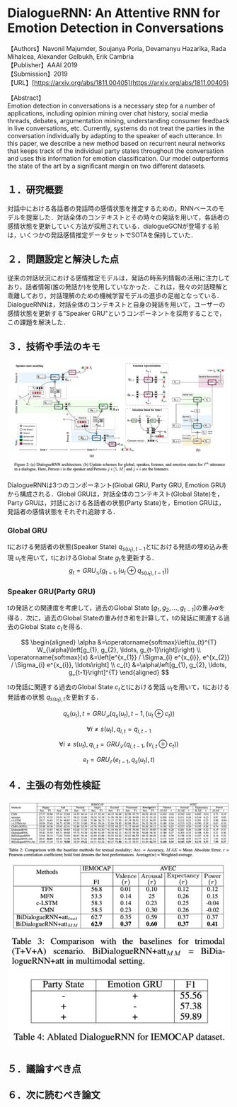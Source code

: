 # DialogueRNN: An Attentive RNN for Emotion Detection in Conversations

【Authors】Navonil Majumder, Soujanya Poria, Devamanyu Hazarika, Rada Mihalcea, Alexander Gelbukh, Erik Cambria  
【Publisher】AAAI 2019   
【Submission】2019  
【URL】[https://arxiv.org/abs/1811.00405](https://arxiv.org/abs/1811.00405)  

【Abstract】  
Emotion detection in conversations is a necessary step for a number of applications, including opinion mining over chat history, social media threads, debates, argumentation mining, understanding consumer feedback in live conversations, etc. Currently, systems do not treat the parties in the conversation individually by adapting to the speaker of each utterance. In this paper, we describe a new method based on recurrent neural networks that keeps track of the individual party states throughout the conversation and uses this information for emotion classification. Our model outperforms the state of the art by a significant margin on two different datasets.  

## １．研究概要  
対話中における各話者の発話時の感情状態を推定するための，RNNベースのモデルを提案した．対話全体のコンテキストとその時々の発話を用いて，各話者の感情状態を更新していく方法が採用されている．dialogueGCNが登場する前は，いくつかの発話感情推定データセットでSOTAを保持していた．  
## ２．問題設定と解決した点  
従来の対話状況における感情推定モデルは，発話の時系列情報の活用に注力しており，話者情報(誰の発話か)を使用していなかった．これは，我々の対話理解と乖離しており，対話理解のための機械学習モデルの進歩の足枷となっている．DialogueRNNは，対話全体のコンテキストと自身の発話を用いて，ユーザーの感情状態を更新する"Speaker GRU"というコンポーネントを採用することで，この課題を解決した．
## ３．技術や手法のキモ  
![Model](../image/Majumder2019/1.png)  

DialogueRNNは3つのコンポーネント(Global GRU, Party GRU, Emotion GRU)から構成される．Global GRUは，対話全体のコンテキスト(Global State)を，Party GRUは，対話における各話者の状態(Party State)を，Emotion GRUは，発話者の感情状態をそれぞれ追跡する．  

### Global GRU  
tにおける発話者の状態(Speaker State) $q_{s\left(u_{t}\right), t-1}$とtにおける発話の埋め込み表現 $u_{t}$を用いて，tにおけるGlobal State $g_{t}$を更新する．  
$$g_{t}=G R U_{\mathcal{G}}\left(g_{t-1},\left(u_{t} \oplus q_{s\left(u_{t}\right), t-1}\right)\right)$$  

### Speaker GRU(Party GRU)  
tの発話との関連度を考慮して，過去のGlobal State $[g_{1}, g_{2}, \ldots, g_{t-1}]$の重み$\alpha$を得る．次に，過去のGlobal Stateの重み付き和を計算して，tの発話に関連する過去のGlobal State $c_{t}$を得る.  

$$
\begin{aligned}
\alpha &=\operatorname{softmax}\left(u_{t}^{T} W_{\alpha}\left[g_{1}, g_{2}, \ldots, g_{t-1}\right]\right) \\
\operatorname{softmax}(x) &=\left[e^{x_{1}} / \Sigma_{i} e^{x_{i}}, e^{x_{2}} / \Sigma_{i} e^{x_{i}}, \ldots\right] \\
c_{t} &=\alpha\left[g_{1}, g_{2}, \ldots, g_{t-1}\right]^{T}
\end{aligned}
$$  

tの発話に関連する過去のGlobal State $c_{t}$とtにおける発話 $u_{t}$を用いて，tにおける発話者の状態 $q_{s\left(u_{t}\right), t}$を更新する．

$$
q_{s}\left(u_{t}\right), t=G R U_{\mathcal{P}}\left(q_{s}\left(u_{t}\right), t-1,\left(u_{t} \oplus c_{t}\right)\right)
$$

$$
\forall i \neq s\left(u_{t}\right), q_{i, t}=q_{i, t-1}
$$

$$
\forall i \neq s\left(u_{t}\right), q_{i, t}=G R U_{\mathcal{L}}\left(q_{i, t-1},\left(v_{i, t} \oplus c_{t}\right)\right)
$$

$$
e_{t}=G R U_{\mathcal{E}}\left(e_{t-1}, q_{s}\left(u_{t}\right), t\right)
$$
## ４．主張の有効性検証  
![Model](../image/Majumder2019/2.png)
![Model](../image/Majumder2019/3.png)
![Model](../image/Majumder2019/4.png)
## ５．議論すべき点
## ６．次に読むべき論文
